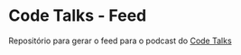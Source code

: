 # Code Talks - Feed

Repositório para gerar o feed para o podcast do [Code Talks](https://codetalks.net)
